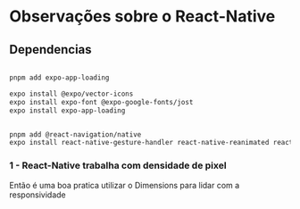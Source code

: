 # Observações sobre o React-Native

## Dependencias

```bash

pnpm add expo-app-loading

expo install @expo/vector-icons
expo install expo-font @expo-google-fonts/jost
expo install expo-app-loading


pnpm add @react-navigation/native
expo install react-native-gesture-handler react-native-reanimated react-native-screens react-native-safe-area-context @react-native-community/masked-view

```

### 1 - React-Native trabalha com densidade de pixel

Então é uma boa pratica utilizar o Dimensions para lidar com a responsividade


